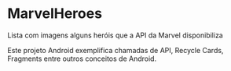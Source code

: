 # MarvelHeroes

Lista com imagens alguns heróis que a API da Marvel disponibiliza


Este projeto Android exemplifica chamadas de API, Recycle Cards, Fragments entre outros conceitos de Android.
